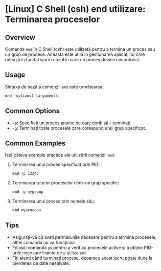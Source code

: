# [Linux] C Shell (csh) end utilizare: Terminarea proceselor

## Overview
Comanda `end` în C Shell (csh) este utilizată pentru a termina un proces sau un grup de procese. Aceasta este utilă în gestionarea aplicațiilor care rulează în fundal sau în cazul în care un proces devine necontrolat.

## Usage
Sintaxa de bază a comenzii `end` este următoarea:

```csh
end [options] [arguments]
```

## Common Options
- `-p`: Specifică un proces anume pe care doriți să-l terminați.
- `-g`: Terminați toate procesele care corespund unui grup specificat.

## Common Examples
Iată câteva exemple practice ale utilizării comenzii `end`:

1. Terminarea unui proces specificat prin PID:
    ```csh
    end -p 12345
    ```

2. Terminarea tuturor proceselor dintr-un grup specific:
    ```csh
    end -g mygroup
    ```

3. Terminarea unui proces prin numele său:
    ```csh
    end myprocess
    ```

## Tips
- Asigurați-vă că aveți permisiunile necesare pentru a termina procesele, altfel comanda nu va funcționa.
- Folosiți comanda `ps` pentru a verifica procesele active și a obține PID-urile necesare înainte de a utiliza `end`.
- Fiți atenți când terminați procese, deoarece acest lucru poate duce la pierderea de date nesalvate.